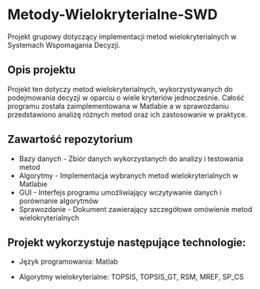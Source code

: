 # Metody-Wielokryterialne-SWD
Projekt grupowy dotyczący implementacji metod wielokryterialnych w Systemach Wspomagania Decyzji.

## Opis projektu

Projekt ten dotyczy metod wielokryterialnych, wykorzystywanych do podejmowania decyzji w oparciu o wiele kryteriów jednocześnie. 
Całość programu została zaimplementowana w Matlabie a w sprawozdaniu przedstawiono analizę różnych metod oraz ich zastosowanie w praktyce.

## Zawartość repozytorium
 - Bazy danych - Zbiór danych wykorzystanych do analizy i testowania metod
 - Algorytmy - Implementacja wybranych metod wielokryterialnych w Matlabie
 - GUI - Interfejs programu umożliwiający wczytywanie danych i porównanie algorytmów
 - Sprawozdanie - Dokument zawierający szczegółowe omówienie metod wielokryterialnych

## Projekt wykorzystuje następujące technologie:

- Język programowania: Matlab

- Algorytmy wielokryterialne: TOPSIS, TOPSIS_GT, RSM, MREF, SP_CS
